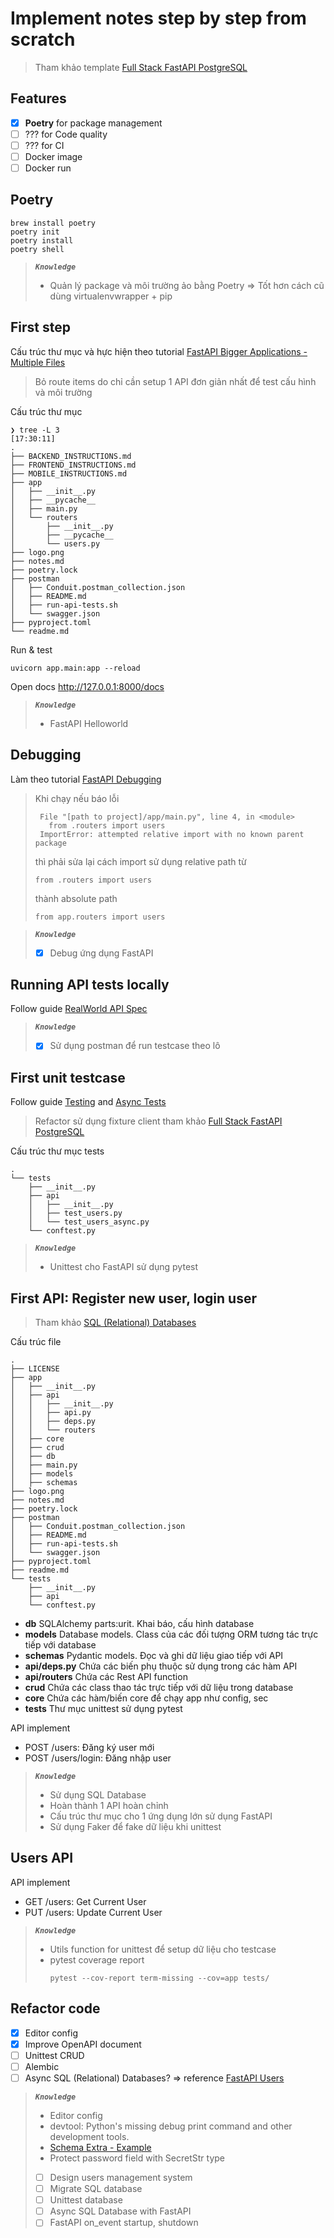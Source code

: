 # Implement notes step by step from scratch

> Tham khảo template [Full Stack FastAPI PostgreSQL](https://github.com/tiangolo/full-stack-fastapi-postgresql)

## Features

- [x] **Poetry** for package management
- [ ] ??? for Code quality
- [ ] ??? for CI
- [ ] Docker image
- [ ] Docker run

## Poetry
```commandline
brew install poetry
poetry init
poetry install
poetry shell
```
> **_`Knowledge`_**
> - Quản lý package và môi trường ảo bằng Poetry => Tốt hơn cách cũ dùng virtualenvwrapper + pip

## First step
Cấu trúc thư mục và hực hiện theo tutorial [FastAPI Bigger Applications - Multiple Files](https://fastapi.tiangolo.com/tutorial/bigger-applications/)

> Bỏ route items do chỉ cần setup 1 API đơn giản nhất để test cấu hình và môi trường

Cấu trúc thư mục
```
❯ tree -L 3                                                         [17:30:11]
.
├── BACKEND_INSTRUCTIONS.md
├── FRONTEND_INSTRUCTIONS.md
├── MOBILE_INSTRUCTIONS.md
├── app
│   ├── __init__.py
│   ├── __pycache__
│   ├── main.py
│   └── routers
│       ├── __init__.py
│       ├── __pycache__
│       └── users.py
├── logo.png
├── notes.md
├── poetry.lock
├── postman
│   ├── Conduit.postman_collection.json
│   ├── README.md
│   ├── run-api-tests.sh
│   └── swagger.json
├── pyproject.toml
└── readme.md
```

Run & test
```
uvicorn app.main:app --reload
```
Open docs http://127.0.0.1:8000/docs

> **_`Knowledge`_**
> - FastAPI Helloworld

## Debugging
Làm theo tutorial [FastAPI Debugging](https://fastapi.tiangolo.com/tutorial/debugging/)
> Khi chạy nếu báo lỗi
> ```Traceback (most recent call last):
>  File "[path to project]/app/main.py", line 4, in <module>
>    from .routers import users
>  ImportError: attempted relative import with no known parent package
> ```
> thì phải sửa lại cách import sử dụng relative path từ
>
> ```from .routers import users```
>
> thành absolute path
>
>```from app.routers import users```

> **_`Knowledge`_**
> - [x] Debug ứng dụng FastAPI

## Running API tests locally
Follow guide [RealWorld API Spec](postman/README.md)

> **_`Knowledge`_**
> - [x] Sử dụng postman để run testcase theo lô

## First unit testcase
Follow guide [Testing](https://fastapi.tiangolo.com/tutorial/testing/) and [Async Tests](https://fastapi.tiangolo.com/advanced/async-tests/)
> Refactor sử dụng fixture client tham khảo [Full Stack FastAPI PostgreSQL](https://github.com/tiangolo/full-stack-fastapi-postgresql)

Cấu trúc thư mục tests
```
.
└── tests
    ├── __init__.py
    ├── api
    │   ├── __init__.py
    │   ├── test_users.py
    │   └── test_users_async.py
    └── conftest.py
```
> **_`Knowledge`_**
> - Unittest cho FastAPI sử dụng pytest

## First API: Register new user, login user
> Tham khảo [SQL (Relational) Databases](https://fastapi.tiangolo.com/tutorial/sql-databases/)

Cấu trúc file
```
.
├── LICENSE
├── app
│   ├── __init__.py
│   ├── api
│   │   ├── __init__.py
│   │   ├── api.py
│   │   ├── deps.py
│   │   └── routers
│   ├── core
│   ├── crud
│   ├── db
│   ├── main.py
│   ├── models
│   ├── schemas
├── logo.png
├── notes.md
├── poetry.lock
├── postman
│   ├── Conduit.postman_collection.json
│   ├── README.md
│   ├── run-api-tests.sh
│   └── swagger.json
├── pyproject.toml
├── readme.md
└── tests
    ├── __init__.py
    ├── api
    └── conftest.py
```

- **db** SQLAlchemy parts:urit. Khai báo, cấu hình database
- **models** Database models. Class của các đối tượng ORM tương tác trực tiếp với database
- **schemas** Pydantic models. Đọc và ghi dữ liệu giao tiếp với API
- **api/deps.py** Chứa các biến phụ thuộc sử dụng trong các hàm API
- **api/routers** Chứa các Rest API function
- **crud** Chứa các class thao tác trực tiếp với dữ liệu trong database
- **core** Chứa các hàm/biến core để chạy app như config, sec
- **tests** Thư mục unittest sử dụng pytest

API implement
- POST /users: Đăng ký user mới
- POST /users/login: Đăng nhập user

> **_`Knowledge`_** 
> - Sử dụng SQL Database
> - Hoàn thành 1 API hoàn chỉnh
> - Cấu trúc thư mục cho 1 ứng dụng lớn sử dụng FastAPI
> - Sử dụng Faker để fake dữ liệu khi unittest

## Users API
API implement
- GET /users: Get Current User
- PUT /users: Update Current User

> **_`Knowledge`_** 
> - Utils function for unittest để setup dữ liệu cho testcase
> - pytest coverage report
>   ```commandline
>   pytest --cov-report term-missing --cov=app tests/
>   ```

## Refactor code

- [x] Editor config
- [x] Improve OpenAPI document
- [ ] Unittest CRUD
- [ ] Alembic
- [ ] Async SQL (Relational) Databases? => reference [FastAPI Users
](https://frankie567.github.io/fastapi-users/configuration/databases/sqlalchemy/)

> **_`Knowledge`_** 
> - Editor config
> - devtool: Python's missing debug print command and other development tools.
> - [Schema Extra - Example](https://fastapi.tiangolo.com/tutorial/schema-extra-example/)
> - Protect password field with SecretStr type
> - [ ] Design users management system
> - [ ] Migrate SQL database
> - [ ] Unittest database
> - [ ] Async SQL Database with FastAPI
> - [ ] FastAPI on_event startup, shutdown